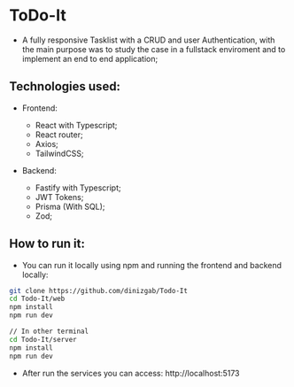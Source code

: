 # ToDo-It

- A fully responsive Tasklist with a CRUD and user Authentication, with the main purpose was to study the case in a fullstack enviroment and to implement an end to end application; 

## Technologies used:
- Frontend:
    - React with Typescript;
    - React router;
    - Axios;
    - TailwindCSS;

- Backend:
    - Fastify with Typescript;
    - JWT Tokens;
    - Prisma (With SQL);
    - Zod;

## How to run it:
- You can run it locally using npm and running the frontend and backend locally: 
```bash
git clone https://github.com/dinizgab/Todo-It
cd Todo-It/web
npm install
npm run dev

// In other terminal
cd Todo-It/server
npm install
npm run dev
```
- After run the services you can access: http://localhost:5173
